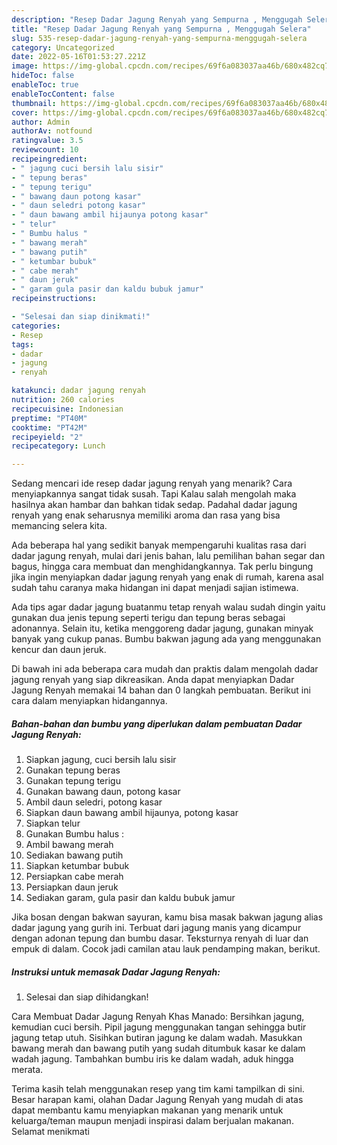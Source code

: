 ```yaml
---
description: "Resep Dadar Jagung Renyah yang Sempurna , Menggugah Selera"
title: "Resep Dadar Jagung Renyah yang Sempurna , Menggugah Selera"
slug: 535-resep-dadar-jagung-renyah-yang-sempurna-menggugah-selera
category: Uncategorized
date: 2022-05-16T01:53:27.221Z
image: https://img-global.cpcdn.com/recipes/69f6a083037aa46b/680x482cq70/dadar-jagung-renyah-foto-resep-utama.jpg
hideToc: false
enableToc: true
enableTocContent: false
thumbnail: https://img-global.cpcdn.com/recipes/69f6a083037aa46b/680x482cq70/dadar-jagung-renyah-foto-resep-utama.jpg
cover: https://img-global.cpcdn.com/recipes/69f6a083037aa46b/680x482cq70/dadar-jagung-renyah-foto-resep-utama.jpg
author: Admin
authorAv: notfound
ratingvalue: 3.5
reviewcount: 10
recipeingredient:
- " jagung cuci bersih lalu sisir"
- " tepung beras"
- " tepung terigu"
- " bawang daun potong kasar"
- " daun seledri potong kasar"
- " daun bawang ambil hijaunya potong kasar"
- " telur"
- " Bumbu halus "
- " bawang merah"
- " bawang putih"
- " ketumbar bubuk"
- " cabe merah"
- " daun jeruk"
- " garam gula pasir dan kaldu bubuk jamur"
recipeinstructions:

- "Selesai dan siap dinikmati!"
categories:
- Resep
tags:
- dadar
- jagung
- renyah

katakunci: dadar jagung renyah 
nutrition: 260 calories
recipecuisine: Indonesian
preptime: "PT40M"
cooktime: "PT42M"
recipeyield: "2"
recipecategory: Lunch

---
```



Sedang mencari ide resep dadar jagung renyah yang menarik? Cara menyiapkannya sangat tidak susah. Tapi Kalau salah mengolah maka hasilnya akan hambar dan bahkan tidak sedap. Padahal dadar jagung renyah yang enak seharusnya memiliki aroma dan rasa yang bisa memancing selera kita.


Ada beberapa hal yang sedikit banyak mempengaruhi kualitas rasa dari dadar jagung renyah, mulai dari jenis bahan, lalu pemilihan bahan segar dan bagus, hingga cara membuat dan menghidangkannya. Tak perlu bingung jika ingin menyiapkan dadar jagung renyah yang enak di rumah, karena asal sudah tahu caranya maka hidangan ini dapat menjadi sajian istimewa.

Ada tips agar dadar jagung buatanmu tetap renyah walau sudah dingin yaitu gunakan dua jenis tepung seperti terigu dan tepung beras sebagai adonannya. Selain itu, ketika menggoreng dadar jagung, gunakan minyak banyak yang cukup panas. Bumbu bakwan jagung ada yang menggunakan kencur dan daun jeruk.


Di bawah ini ada beberapa cara mudah dan praktis dalam mengolah dadar jagung renyah yang siap dikreasikan. Anda dapat menyiapkan Dadar Jagung Renyah memakai 14 bahan dan 0 langkah pembuatan. Berikut ini cara dalam menyiapkan hidangannya.

<!--inarticleads1-->

##### Bahan-bahan dan bumbu yang diperlukan dalam pembuatan Dadar Jagung Renyah:

1. Siapkan  jagung, cuci bersih lalu sisir
1. Gunakan  tepung beras
1. Gunakan  tepung terigu
1. Gunakan  bawang daun, potong kasar
1. Ambil  daun seledri, potong kasar
1. Siapkan  daun bawang ambil hijaunya, potong kasar
1. Siapkan  telur
1. Gunakan  Bumbu halus :
1. Ambil  bawang merah
1. Sediakan  bawang putih
1. Siapkan  ketumbar bubuk
1. Persiapkan  cabe merah
1. Persiapkan  daun jeruk
1. Sediakan  garam, gula pasir dan kaldu bubuk jamur


Jika bosan dengan bakwan sayuran, kamu bisa masak bakwan jagung alias dadar jagung yang gurih ini. Terbuat dari jagung manis yang dicampur dengan adonan tepung dan bumbu dasar. Teksturnya renyah di luar dan empuk di dalam. Cocok jadi camilan atau lauk pendamping makan, berikut. 

<!--inarticleads2-->

##### Instruksi untuk memasak Dadar Jagung Renyah:


1. Selesai dan siap dihidangkan!

Cara Membuat Dadar Jagung Renyah Khas Manado: Bersihkan jagung, kemudian cuci bersih. Pipil jagung menggunakan tangan sehingga butir jagung tetap utuh. Sisihkan butiran jagung ke dalam wadah. Masukkan bawang merah dan bawang putih yang sudah ditumbuk kasar ke dalam wadah jagung. Tambahkan bumbu iris ke dalam wadah, aduk hingga merata. 

Terima kasih telah menggunakan resep yang tim kami tampilkan di sini. Besar harapan kami, olahan Dadar Jagung Renyah yang mudah di atas dapat membantu kamu menyiapkan makanan yang menarik untuk keluarga/teman maupun menjadi inspirasi dalam berjualan makanan. Selamat menikmati
